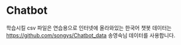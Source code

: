 # Chatbot

학습시킬 csv 파일은 연습용으로 인터넷에 올라와있는
한국어 챗봇 데이터는 https://github.com/songys/Chatbot_data 송영숙님 데이터를 사용합니다.
